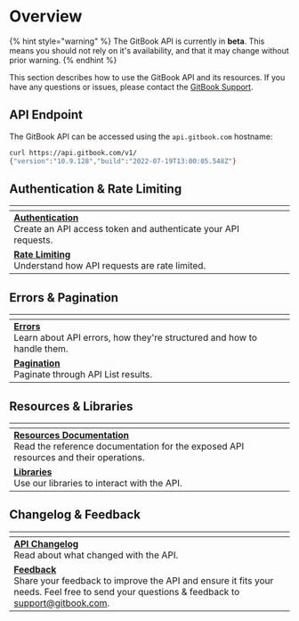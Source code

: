 # Overview

{% hint style="warning" %}
The GitBook API is currently in **beta**. This means you should not rely on it's availability, and that it may change without prior warning.
{% endhint %}

This section describes how to use the GitBook API and its resources. If you have any questions or issues, please contact the [GitBook Support](mailto:support@gitbook.com).

## API Endpoint

The GitBook API can be accessed using the `api.gitbook.com` hostname:

```bash
curl https://api.gitbook.com/v1/
{"version":"10.9.128","build":"2022-07-19T13:00:05.548Z"}
```

## Authentication & Rate Limiting

<table data-view="cards"><thead><tr><th></th><th></th></tr></thead><tbody><tr><td><a href="authentication.md"><strong>Authentication</strong></a><br>Create an API access token and authenticate your API requests.</td><td></td></tr><tr><td><a href="rate-limiting.md"><strong>Rate Limiting</strong></a><br>Understand how API requests are rate limited.</td><td></td></tr></tbody></table>

## Errors & Pagination

<table data-view="cards"><thead><tr><th></th><th></th></tr></thead><tbody><tr><td><a href="errors.md"><strong>Errors</strong></a><br>Learn about API errors, how they're structured and how to handle them.</td><td></td></tr><tr><td><a href="pagination.md"><strong>Pagination</strong></a><br>Paginate through API List results.</td><td></td></tr></tbody></table>

## Resources & Libraries

<table data-view="cards"><thead><tr><th></th><th></th></tr></thead><tbody><tr><td><a href="resources/"><strong>Resources Documentation</strong></a><br>Read the reference documentation for the exposed API resources and their operations.</td><td></td></tr><tr><td><a href="libraries/"><strong>Libraries</strong></a><br>Use our libraries to interact with the API.</td><td></td></tr></tbody></table>

## Changelog & Feedback

<table data-view="cards"><thead><tr><th></th><th></th></tr></thead><tbody><tr><td><a href="../changelogs/api.md"><strong>API Changelog</strong></a><br>Read about what changed with the API.</td><td></td></tr><tr><td><a href="mailto:support@gitbook.com"><strong>Feedback</strong></a><br>Share your feedback to improve the API and ensure it fits your needs. Feel free to send your questions &#x26; feedback to <a href="mailto:support@gitbook.com">support@gitbook.com</a>.</td><td></td></tr></tbody></table>
